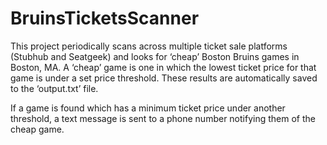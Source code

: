 # BruinsTicketsScanner

This project periodically scans across multiple ticket sale platforms (Stubhub and Seatgeek) and looks for ‘cheap’ Boston Bruins games in Boston, MA.
A ‘cheap’ game is one in which the lowest ticket price for that game is under a set price threshold. These results are automatically saved to the ‘output.txt’ file.

If a game is found which has a minimum ticket price under another threshold, a text message is sent to a phone number notifying them of the cheap game.
